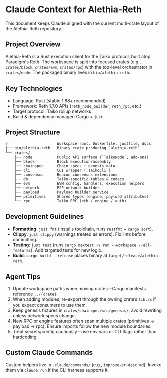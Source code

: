 # Claude Context for Alethia-Reth

This document keeps Claude aligned with the current multi-crate layout of the Alethia-Reth repository.

## Project Overview

Alethia-Reth is a Rust execution client for the Taiko protocol, built atop Paradigm's Reth. The workspace is split into focused crates (e.g., `crates/block`, `crates/evm`, `crates/rpc`) with the top-level orchestrator in `crates/node`. The packaged binary lives in `bin/alethia-reth`.

## Key Technologies

- Language: Rust (stable 1.88+ recommended)
- Framework: Reth 1.7.0 APIs (`reth_node_builder`, `reth_rpc`, etc.)
- Target protocol: Taiko rollup networks
- Build & dependency manager: Cargo + `just`

## Project Structure

```
/                      Workspace root, Dockerfile, justfile, docs
├── bin/alethia-reth   Binary crate producing `alethia-reth`
└── crates/
    ├── node           Public API surface (`TaikoNode`, add-ons)
    ├── block          Block execution/assembly
    ├── chainspec      Chain specs + genesis data
    ├── cli            CLI wrapper (`TaikoCli`)
    ├── consensus      Beacon consensus extensions
    ├── db             Taiko-specific tables & codecs
    ├── evm            EVM config, handlers, execution helpers
    ├── network        P2P network builder
    ├── payload        Payload builder service
    ├── primitives     Shared types (engine, payload attributes)
    └── rpc            Taiko RPC (eth / engine / auth)
```

## Development Guidelines

- **Formatting**: `just fmt` (installs toolchain, runs `rustfmt` + `cargo sort`).
- **Clippy**: `just clippy` (warnings treated as errors). Fix lints before committing.
- **Testing**: `just test` (runs `cargo nextest -v run --workspace --all-features`). Add targeted tests for new logic.
- **Build**: `cargo build --release` places binary at `target/release/alethia-reth`.

## Agent Tips

1. Update workspace paths when moving crates—Cargo manifests reference `../{crate}`.
2. When adding modules, re-export through the owning crate’s `lib.rs` if you expect consumers to use them.
3. Keep genesis fixtures in `crates/chainspec/src/genesis/`; avoid rewriting unless network specs change.
4. New RPC or engine features often span multiple crates (primitives → payload → rpc). Ensure imports follow the new module boundaries.
5. Treat secrets/config cautiously—use env vars or CLI flags rather than hardcoding.

## Custom Claude Commands

Custom helpers live in `.claude/commands/` (e.g., `improve-pr-desc.md`). Invoke them via `claude run` if the CLI harness supports it.
